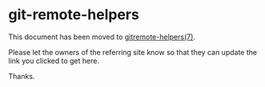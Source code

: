 # git-remote-helpers

This document has been moved to [gitremote-helpers(7)](gitremote-helpers.html).

Please let the owners of the referring site know so that they can update the link you clicked to get here.

Thanks.

